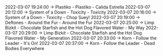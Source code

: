 2022-03-07 19:24:00 -> Plastiko - Plastiko - Calida Estrella
2022-03-07 20:12:00 -> System of a Down - Toxicity - Toxicity
2022-03-07 20:16:00 -> System of a Down - Toxicity - Chop Suey!
2022-03-07 20:19:00 -> Deftones - Around the Fur - Around the Fur
2022-03-07 20:25:00 -> Limp Bizkit - Chocolate Starfish and the Hot Dog Flavored Water - My Way
2022-03-07 20:29:00 -> Limp Bizkit - Chocolate Starfish and the Hot Dog Flavored Water - My Generation
2022-03-07 20:33:00 -> Korn - Follow the Leader - It's On!
2022-03-07 20:37:00 -> Korn - Follow the Leader - Dead Bodies Everywhere
